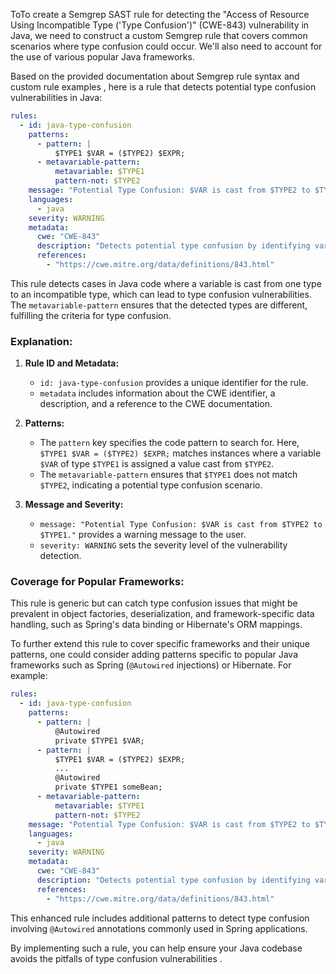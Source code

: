 ToTo create a Semgrep SAST rule for detecting the "Access of Resource Using Incompatible Type ('Type Confusion')" (CWE-843) vulnerability in Java, we need to construct a custom Semgrep rule that covers common scenarios where type confusion could occur. We'll also need to account for the use of various popular Java frameworks.

Based on the provided documentation about Semgrep rule syntax and custom rule examples   , here is a rule that detects potential type confusion vulnerabilities in Java:

```yaml
rules:
  - id: java-type-confusion
    patterns:
      - pattern: |
          $TYPE1 $VAR = ($TYPE2) $EXPR;
      - metavariable-pattern:
          metavariable: $TYPE1
          pattern-not: $TYPE2
    message: "Potential Type Confusion: $VAR is cast from $TYPE2 to $TYPE1."
    languages:
      - java
    severity: WARNING
    metadata:
      cwe: "CWE-843"
      description: "Detects potential type confusion by identifying variable assignments where a type cast leads to an incompatible type."
      references:
        - "https://cwe.mitre.org/data/definitions/843.html"
```

This rule detects cases in Java code where a variable is cast from one type to an incompatible type, which can lead to type confusion vulnerabilities. The `metavariable-pattern` ensures that the detected types are different, fulfilling the criteria for type confusion.

### Explanation:
1. **Rule ID and Metadata:**
   - `id: java-type-confusion` provides a unique identifier for the rule.
   - `metadata` includes information about the CWE identifier, a description, and a reference to the CWE documentation.

2. **Patterns:**
   - The `pattern` key specifies the code pattern to search for. Here, `$TYPE1 $VAR = ($TYPE2) $EXPR;` matches instances where a variable `$VAR` of type `$TYPE1` is assigned a value cast from `$TYPE2`.
   - The `metavariable-pattern` ensures that `$TYPE1` does not match `$TYPE2`, indicating a potential type confusion scenario.

3. **Message and Severity:**
   - `message: "Potential Type Confusion: $VAR is cast from $TYPE2 to $TYPE1."` provides a warning message to the user.
   - `severity: WARNING` sets the severity level of the vulnerability detection.

### Coverage for Popular Frameworks:
This rule is generic but can catch type confusion issues that might be prevalent in object factories, deserialization, and framework-specific data handling, such as Spring's data binding or Hibernate's ORM mappings.

To further extend this rule to cover specific frameworks and their unique patterns, one could consider adding patterns specific to popular Java frameworks such as Spring (`@Autowired` injections) or Hibernate. For example:

```yaml
rules:
  - id: java-type-confusion
    patterns:
      - pattern: |
          @Autowired
          private $TYPE1 $VAR;
      - pattern: |
          $TYPE1 $VAR = ($TYPE2) $EXPR;
          ...
          @Autowired
          private $TYPE1 someBean;
      - metavariable-pattern:
          metavariable: $TYPE1
          pattern-not: $TYPE2
    message: "Potential Type Confusion: $VAR is cast from $TYPE2 to $TYPE1."
    languages:
      - java
    severity: WARNING
    metadata:
      cwe: "CWE-843"
      description: "Detects potential type confusion by identifying variable assignments where a type cast leads to an incompatible type."
      references:
        - "https://cwe.mitre.org/data/definitions/843.html"
```

This enhanced rule includes additional patterns to detect type confusion involving `@Autowired` annotations commonly used in Spring applications.

By implementing such a rule, you can help ensure your Java codebase avoids the pitfalls of type confusion vulnerabilities   .